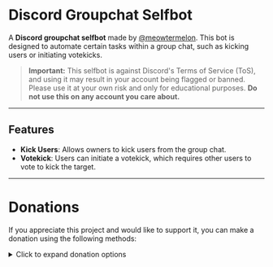 # Discord Groupchat Selfbot

A **Discord groupchat selfbot** made by [@meowtermelon](https://t.me/meowtermelon). This bot is designed to automate certain tasks within a group chat, such as kicking users or initiating votekicks. 

> **Important:** This selfbot is against Discord's Terms of Service (ToS), and using it may result in your account being flagged or banned. Please use it at your own risk and only for educational purposes. **Do not use this on any account you care about.**

---

## Features

- **Kick Users**: Allows owners to kick users from the group chat.
- **Votekick**: Users can initiate a votekick, which requires other users to vote to kick the target.

---

# Donations

If you appreciate this project and would like to support it, you can make a donation using the following methods:

<details>
  <summary>Click to expand donation options</summary>

  ### Cryptocurrency Donations

  - **Litecoin (LTC)**: `LhoGMEaiXnDX5QMmp6PYGU25a2V6UZo65H`
  - **Etherium** (ETH)**: `0xa7a23A72D10F75cB3d2D7ae56634a4921C376D82`

  Every donation helps improve the bot and add new features. Thank you for your support!

</details>

